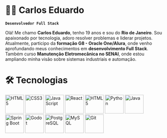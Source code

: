 # 👨‍🎓 Carlos Eduardo

**`Desenvolvedor Full Stack`**

Olá! Me chamo **Carlos Eduardo**, tenho 19 anos e sou do **Rio de Janeiro**. Sou apaixonado por tecnologia, adoro
resolver problemas e liderar projetos. Atualmente, participo da **formação G8 - Oracle One/Alura**, onde venho
aprofundando meus conhecimentos em **desenvolvimento Full Stack**. Também curso **Manutenção Eletromecânica no SENAI**,
onde estou ampliando minha visão sobre sistemas industriais e automação.

# 🛠️ Tecnologias

<p align="left">
  <img src="https://cdn.jsdelivr.net/gh/devicons/devicon/icons/html5/html5-original-wordmark.svg" title="HTML5" alt="HTML5" width="60"/>
  <img src="https://cdn.jsdelivr.net/gh/devicons/devicon/icons/css3/css3-original-wordmark.svg" title="CSS3" alt="CSS3" width="60"/>
  <img src="https://cdn.jsdelivr.net/gh/devicons/devicon/icons/javascript/javascript-original.svg" title="JavaScript" alt="JavaScript" width="60"/>
  <img src="https://cdn.jsdelivr.net/gh/devicons/devicon/icons/react/react-original-wordmark.svg" title="React" alt="React" width="60"/>
  <img src="https://cdn.jsdelivr.net/gh/devicons/devicon/icons/nodejs/nodejs-original-wordmark.svg" title="HTML5" alt="HTML5" width="60"/>
  <img src="https://cdn.jsdelivr.net/gh/devicons/devicon/icons/python/python-original-wordmark.svg" title="Python" alt="Python" width="60"/>
  <img src="https://cdn.jsdelivr.net/gh/devicons/devicon/icons/java/java-original-wordmark.svg" title="Java" alt="Java" width="60"/>
  <img src="https://cdn.jsdelivr.net/gh/devicons/devicon/icons/spring/spring-original-wordmark.svg" title="Spring Boot" alt="Spring Boot" width="60"/>
  <img src="https://cdn.jsdelivr.net/gh/devicons/devicon/icons/godot/godot-original-wordmark.svg" title="Godot" alt="Godot" width="60"/>
  <img src="https://cdn.jsdelivr.net/gh/devicons/devicon/icons/postgresql/postgresql-original-wordmark.svg" title="PostgreSQL" alt="PostgreSQL" width="60"/>
  <img src="https://cdn.jsdelivr.net/gh/devicons/devicon/icons/mysql/mysql-original-wordmark.svg" title="MySQL" alt="MySQL" width="60"/>
  <img src="https://cdn.jsdelivr.net/gh/devicons/devicon/icons/git/git-plain-wordmark.svg" title="Git" alt="Git" width="60"/>
</p>

          
          
          
